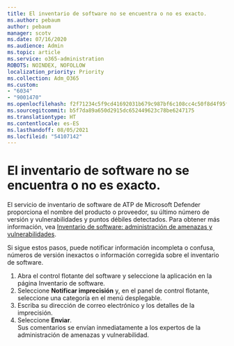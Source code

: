 ```yaml
---
title: El inventario de software no se encuentra o no es exacto.
ms.author: pebaum
author: pebaum
manager: scotv
ms.date: 07/16/2020
ms.audience: Admin
ms.topic: article
ms.service: o365-administration
ROBOTS: NOINDEX, NOFOLLOW
localization_priority: Priority
ms.collection: Adm_O365
ms.custom:
- "6034"
- "9001470"
ms.openlocfilehash: f2f71234c5f9cd41692031b679c987bf6c108cc4c50f8d4f95f72da42fea73c7
ms.sourcegitcommit: b5f7da89a650d2915dc652449623c78be6247175
ms.translationtype: HT
ms.contentlocale: es-ES
ms.lasthandoff: 08/05/2021
ms.locfileid: "54107142"
---
```

# <a name="software-inventory-is-missing-or-inaccurate"></a>El inventario de software no se encuentra o no es exacto.

El servicio de inventario de software de ATP de Microsoft Defender proporciona el nombre del producto o proveedor, su último número de versión y vulnerabilidades y puntos débiles detectados. Para obtener más información, vea [Inventario de software: administración de amenazas y vulnerabilidades](/windows/security/threat-protection/microsoft-defender-atp/tvm-software-inventory).

Si sigue estos pasos, puede notificar información incompleta o confusa, números de versión inexactos o información corregida sobre el inventario de software.  

1. Abra el control flotante del software y seleccione la aplicación en la página Inventario de software.
2. Seleccione **Notificar imprecisión** y, en el panel de control flotante, seleccione una categoría en el menú desplegable.
3. Escriba su dirección de correo electrónico y los detalles de la imprecisión.
4. Seleccione **Enviar**.</br>
    Sus comentarios se envían inmediatamente a los expertos de la administración de amenazas y vulnerabilidad.
